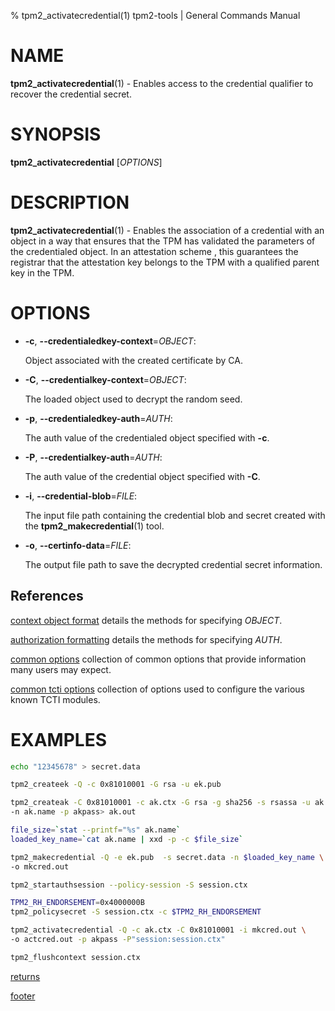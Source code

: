 % tpm2_activatecredential(1) tpm2-tools | General Commands Manual

# NAME

**tpm2_activatecredential**(1) - Enables access to the credential qualifier to
recover the credential secret.

# SYNOPSIS

**tpm2_activatecredential** [*OPTIONS*]

# DESCRIPTION

**tpm2_activatecredential**(1) - Enables the association of a credential with an
object in a way that ensures that the TPM has validated the parameters of the
credentialed object. In an attestation scheme , this guarantees the registrar
that the attestation key belongs to the TPM with a qualified parent key in the
TPM.

# OPTIONS

  * **-c**, **\--credentialedkey-context**=_OBJECT_:

    Object associated with the created certificate by CA.

  * **-C**, **\--credentialkey-context**=_OBJECT_:

    The loaded object used to decrypt the random seed.

  * **-p**, **\--credentialedkey-auth**=_AUTH_:

    The auth value of the credentialed object specified with **-c**.

  * **-P**, **\--credentialkey-auth**=_AUTH_:

    The auth value of the credential object specified with **-C**.

  * **-i**, **\--credential-blob**=_FILE_:

    The input file path containing the credential blob and secret created with
    the **tpm2_makecredential**(1) tool.

  * **-o**, **\--certinfo-data**=_FILE_:

    The output file path to save the decrypted credential secret information.

## References

[context object format](common/ctxobj.md) details the methods for specifying
_OBJECT_.

[authorization formatting](common/authorizations.md) details the methods for
specifying _AUTH_.

[common options](common/options.md) collection of common options that provide
information many users may expect.

[common tcti options](common/tcti.md) collection of options used to configure
the various known TCTI modules.

# EXAMPLES

```bash
echo "12345678" > secret.data

tpm2_createek -Q -c 0x81010001 -G rsa -u ek.pub

tpm2_createak -C 0x81010001 -c ak.ctx -G rsa -g sha256 -s rsassa -u ak.pub \
-n ak.name -p akpass> ak.out

file_size=`stat --printf="%s" ak.name`
loaded_key_name=`cat ak.name | xxd -p -c $file_size`

tpm2_makecredential -Q -e ek.pub  -s secret.data -n $loaded_key_name \
-o mkcred.out

tpm2_startauthsession --policy-session -S session.ctx

TPM2_RH_ENDORSEMENT=0x4000000B
tpm2_policysecret -S session.ctx -c $TPM2_RH_ENDORSEMENT

tpm2_activatecredential -Q -c ak.ctx -C 0x81010001 -i mkcred.out \
-o actcred.out -p akpass -P"session:session.ctx"

tpm2_flushcontext session.ctx
```

[returns](common/returns.md)

[footer](common/footer.md)
